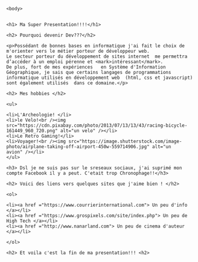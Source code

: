 <html>
    <head>
        <meta charset="utf-8" />
        <title>Challenge Cefim</title>
    </head>

    <body>

    
    <h1> Ma Super Presentation!!!!</h1>
    
    <h2> Pourquoi devenir Dev???</h2>
    
    <p>Possédant de bonnes bases en informatique j'ai fait le choix de m'orienter vers le métier porteur de développeur web. 
    Le secteur porteur du développement de sites internet  me permettra d’accéder à un emploi pérenne et <mark>intéressant</mark>. 
    De plus, fort de mes expériences   en Système d'Information Géographique, je sais que certains langages de programmations 
    informatique utilisés en développement web  (html, css et javascript) sont également utilisés  dans ce domaine.</p>
    
    <h2> Mes hobbies </h2>
    
    <ul>
    
    <li>L'Archeologie! </li>
    <li>le Velo!<br /><img src="https://cdn.pixabay.com/photo/2013/07/13/13/43/racing-bicycle-161449_960_720.png" alt="un velo" /></li>
    <li>Le Retro Gaming!</li>
    <li>Voyager!<br /><img src="https://image.shutterstock.com/image-photo/airplane-taking-off-airport-450w-559714906.jpg" alt="un                              avion" /></li>
    </ul>
    
    <h3> Dsl je ne suis pas sur le sreseaux sociaux, j'ai suprimé mon compte Facebook il y a peut. C'etait trop Chronophage!!</h3>
    
    <h2> Voici des liens vers quelques sites que j'aime bien ! </h2>
    
    <ol>
    
    <li><a href ="https://www.courrierinternational.com"> Un peu d'info </a></li>
    <li><a href ="https://www.grospixels.com/site/index.php"> Un peu de High Tech </a></li>
    <li><a href ="http://www.nanarland.com"> Un peu de cinema d'auteur </a></li>
      
    </ol>
    
    <h2> Et voila c'est la fin de ma presentation!!! <h2>
    

    

